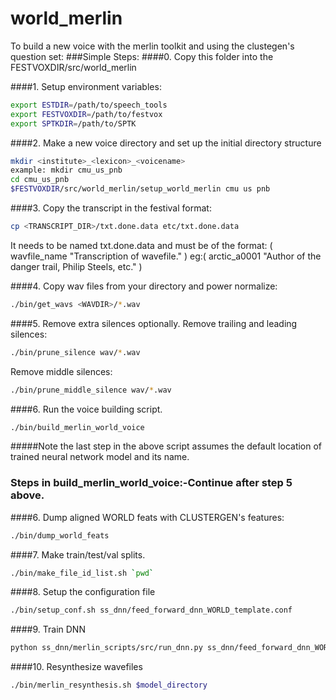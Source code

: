 # world_merlin
To build a new voice with the merlin toolkit and using the clustegen's question set:
###Simple Steps:
####0. Copy this folder into the FESTVOXDIR/src/world_merlin

####1. Setup environment variables:
```bash
export ESTDIR=/path/to/speech_tools
export FESTVOXDIR=/path/to/festvox
export SPTKDIR=/path/to/SPTK
```
####2. Make a new voice directory and set up the initial directory structure
```bash
mkdir <institute>_<lexicon>_<voicename>
example: mkdir cmu_us_pnb
cd cmu_us_pnb
$FESTVOXDIR/src/world_merlin/setup_world_merlin cmu us pnb
```
####3. Copy the transcript in the festival format:
```bash
cp <TRANSCRIPT_DIR>/txt.done.data etc/txt.done.data
```
It needs to be named txt.done.data and must be of the format:
( wavfile_name "Transcription of wavefile." )
eg:( arctic_a0001 "Author of the danger trail, Philip Steels, etc." )

####4. Copy wav files from your directory and power normalize:
```bash
./bin/get_wavs <WAVDIR>/*.wav
```

####5. Remove extra silences optionally.
Remove trailing and leading silences:
```bash
./bin/prune_silence wav/*.wav
```
Remove middle silences:
```bash
./bin/prune_middle_silence wav/*.wav
```

####6. Run the voice building script.
```bash
./bin/build_merlin_world_voice
```

#####Note the last step in the above script assumes the default location of trained neural network model and its name.  

### Steps in build_merlin_world_voice:-Continue after step 5 above.
####6. Dump aligned WORLD feats with CLUSTERGEN's features:
```bash
./bin/dump_world_feats
```

####7. Make train/test/val splits.
```bash
./bin/make_file_id_list.sh `pwd`  
```
####8. Setup the configuration file
```bash
./bin/setup_conf.sh ss_dnn/feed_forward_dnn_WORLD_template.conf
```
####9. Train DNN
```bash
python ss_dnn/merlin_scripts/src/run_dnn.py ss_dnn/feed_forward_dnn_WORLD.conf
```
####10. Resynthesize wavefiles
```bash
./bin/merlin_resynthesis.sh $model_directory
```
